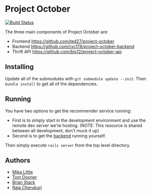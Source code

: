 Project October
===============
[![Build Status](https://travis-ci.org/ted27/project-october.png?branch=master)](https://travis-ci.org/ted27/project-october)

The three main components of Project October are:

* Frontend https://github.com/ted27/project-october
* Backend https://github.com/rxc178/project-october-backend
* Thrift API https://github.com/bis12/project-october-api

Installing
----------
Update all of the submodules with `git submodule update --init`. Then `bundle install` to get all of the dependencies.

Running
-------
You have two options to get the recommender service running:

* First is to simply start in the development environment and use the remote dev server we're hosting.  (NOTE: This resource is shared between all development, don't muck it up)
* Second is to get the [backend](https://github.com/rxc178/project-october-backend) running yourself.

Then simply execute `rails server` from the top level directory.

Authors
-------
* [Mika Little](http://letsgetmikaawebsite.com)
* [Tom Dooner](http://tomdooner.com)
* [Brian Stack](http://brianstack.net)
* [Raja Cherukuri](http://rxc178.github.com/)
